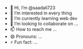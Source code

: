 - 👋 Hi, I’m @saadali723
- 👀 I’m interested in every thing
- 🌱 I’m currently learning web dev
- 💞️ I’m looking to collaborate on ...
- 📫 How to reach me ...
- 😄 Pronouns: ...
- ⚡ Fun fact: ...

<!---
saadali723/saadali723 is a ✨ special ✨ repository because its `README.md` (this file) appears on your GitHub profile.
You can click the Preview link to take a look at your changes.
--->
